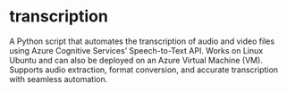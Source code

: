 # transcription
A Python script that automates the transcription of audio and video files using Azure Cognitive Services’ Speech-to-Text API. Works on Linux Ubuntu and can also be deployed on an Azure Virtual Machine (VM). Supports audio extraction, format conversion, and accurate transcription with seamless automation.
